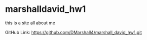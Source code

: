 # marshalldavid_hw1
this is a site all about me

GitHub Link:
https://github.com/DMarshall4/marshall_david_hw1.git

